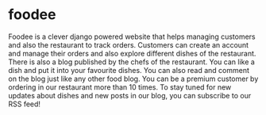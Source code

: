 # foodee

Foodee is a clever django powered website that helps managing customers and also the restaurant to track orders. Customers can create an account and manage their orders and also explore different dishes of the restaurant. There is also a blog published by the chefs of the restaurant. You can like a dish and put it into your favourite dishes. You can also read and comment on the blog just like any other food blog. You can be a premium customer by ordering in our restaurant more than 10 times. 
To stay tuned for new updates about dishes and new posts in our blog, you can subscribe to our RSS feed!
